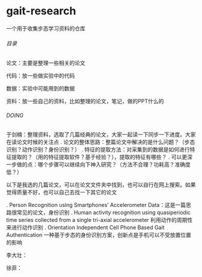 # gait-research
一个用于收集步态学习资料的仓库

###### 目录
论文：主要是整理一些相关的论文

代码：放一些做实验中的代码

数据：实验中可能用到的数据

资料：放一些自己的资料，比如整理的论文，笔记，做的PPT什么的


###### DOING
于剑楠：整理资料，选取了几篇经典的论文，大家一起读一下同步一下进度。大家在读论文时候的关注点
. 论文的整体思路：整篇论文中解决的是什么问题？（步态识别？动作识别？身份识别？）
. 特征的提取方法：对采集到的数据是如何进行特征提取的？（用的特征提取软件？基于经验？），提取的特征有哪些？
. 可以更深一步做的点：哪个步骤可以继续向下神入研究？（方法不合理？功耗高？准确度低？）

以下是我选的几篇论文，可以在论文文件夹中找到，也可以自行在网上搜索。如果觉得质量不好，也可以自己去找一下其它的论文

. Person Recognition using Smartphones’ Accelerometer Data：这是一篇思路很常见的论文，身份识别
. Human activity recognition using quasiperiodic time series collected from a single tri-axial accelerometer 利用动作的周期性来进行动作识别
. Orientation Independent Cell Phone Based Gait Authentication 一种基于步态的身份识别方案，创新点是手机可以不受放置位置的影响

李大壮：

徐菲：

